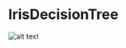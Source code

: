 # IrisDecisionTree

![alt text](https://raw.githubusercontent.com/sukreshmanda/IrisDecisionTree/img.png)
